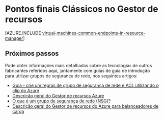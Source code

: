 <properties
   pageTitle="Os pontos finais Clássicos no Gestor de recursos | Microsoft Azure"
   description="Compreender a forma como os pontos finais de modelos de implementação clássico de são agora implementados no Gestor de recursos utilizando regras de grupos de segurança de rede e ACL"
   services="virtual-machines-linux"
   documentationCenter=""
   authors="iainfoulds"
   manager="timlt"
   editor=""/>

<tags
   ms.service="virtual-machines-linux"
   ms.devlang="na"
   ms.topic="article"
   ms.tgt_pltfrm="vm-linux"
   ms.workload="infrastructure-services"
   ms.date="10/27/2016"
   ms.author="iainfou"/>

# <a name="classic-endpoints-in-resource-manager"></a>Pontos finais Clássicos no Gestor de recursos
[AZURE.INCLUDE [virtual-machines-common-endpoints-in-resource-manager](../../includes/virtual-machines-common-endpoints-in-resource-manager.md)]

## <a name="next-steps"></a>Próximos passos
Pode obter informações mais detalhadas sobre as tecnologias de outros fabricantes referidos aqui, juntamente com guias de guia de introdução para utilizar grupos de segurança de rede, nos seguintes artigos:

- [Guia - crie um regras de grupo de segurança de rede e ACL utilizando o clip do Azure](virtual-machines-linux-nsg-quickstart.md)  
- [Descrição geral do Gestor de recursos Azure](../azure-resource-manager/resource-group-overview.md)  
- [O que é um grupo de segurança de rede (NSG)?](../virtual-network/virtual-networks-nsg.md)  
- [Descrição geral do Gestor de recursos do Azure para balanceadores de carga](../load-balancer/load-balancer-arm.md) 